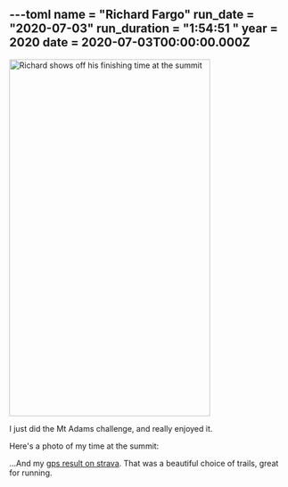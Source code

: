 ---toml
name = "Richard Fargo"
run_date = "2020-07-03"
run_duration = "1:54:51 "
year = 2020
date = 2020-07-03T00:00:00.000Z
---
<img src="/assets/images/uploads/fargo.jpg" width="360" height="640" alt="Richard shows off his finishing time at the summit">

I just did the Mt Adams challenge, and really enjoyed it.

Here's a photo of my time at the summit:


...And my [gps result on strava](https://strava.app.link/7up0gfTcO7). That was a beautiful choice of trails, great for running.

